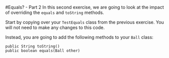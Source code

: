 #Equals? - Part 2
In this second exercise, we are going to look at the impact of overriding the `equals` and `toString` methods.

Start by copying over your `TestEquals` class from the previous exercise. You will not need to make any changes to this code.

Instead, you are going to add the following methods to your `Ball` class:
```
public String toString()
public boolean equals(Ball other)
```